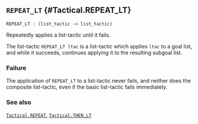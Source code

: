 ## `REPEAT_LT` {#Tactical.REPEAT_LT}


```
REPEAT_LT : (list_tactic -> list_tactic)
```



Repeatedly applies a list-tactic until it fails.


The list-tactic `REPEAT_LT ltac` is a list-tactic which applies `ltac`
to a goal list, and while it succeeds,
continues applying it to the resulting subgoal list.

### Failure

The application of `REPEAT_LT` to a list-tactic never fails,
and neither does the composite list-tactic,
even if the basic list-tactic fails immediately.

### See also

[`Tactical.REPEAT`](#Tactical.REPEAT), [`Tactical.THEN_LT`](#Tactical.THEN_LT)

